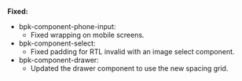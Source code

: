 **Fixed:**

- bpk-component-phone-input:
  - Fixed wrapping on mobile screens.
- bpk-component-select:
  - Fixed padding for RTL invalid with an image select component.
- bpk-component-drawer:
  - Updated the drawer component to use the new spacing grid.